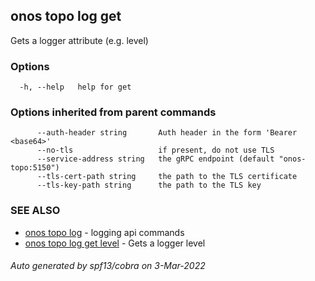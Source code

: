 ## onos topo log get

Gets a logger attribute (e.g. level)

### Options

```
  -h, --help   help for get
```

### Options inherited from parent commands

```
      --auth-header string       Auth header in the form 'Bearer <base64>'
      --no-tls                   if present, do not use TLS
      --service-address string   the gRPC endpoint (default "onos-topo:5150")
      --tls-cert-path string     the path to the TLS certificate
      --tls-key-path string      the path to the TLS key
```

### SEE ALSO

* [onos topo log](onos_topo_log.md)	 - logging api commands
* [onos topo log get level](onos_topo_log_get_level.md)	 - Gets a logger level

###### Auto generated by spf13/cobra on 3-Mar-2022

